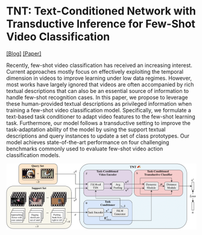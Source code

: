 # TNT: Text-Conditioned Network with Transductive Inference for Few-Shot Video Classification

[[Blog]](https://ojedaf.github.io/tnt_site/) [[Paper]](https://www.bmvc2021-virtualconference.com/conference/papers/paper_1200.html)

Recently, few-shot video classification has received an increasing interest. Current approaches mostly focus on effectively exploiting the temporal dimension in videos to improve learning under low data regimes. However, most works have largely ignored that videos are often accompanied by rich textual descriptions that can also be an essential source of information to handle few-shot recognition cases. In this paper, we propose to leverage these human-provided textual descriptions as privileged information when training a few-shot video classification model. Specifically, we formulate a text-based task conditioner to adapt video features to the few-shot learning task. Furthermore, our model follows a transductive setting to improve the task-adaptation ability of the model by using the support textual descriptions and query instances to update a set of class prototypes. Our model achieves state-of-the-art performance on four challenging benchmarks commonly used to evaluate few-shot video action classification models.

![tnt-model](https://github.com/ojedaf/TNT/blob/main/img/full_model_img.png)
